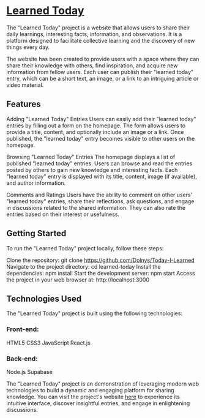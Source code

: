  # [Learned Today](https://learned-today.netlify.app/)  
 
The "Learned Today" project is a website that allows users to share their daily learnings, interesting facts, information, and observations. It is a platform designed to facilitate collective learning and the discovery of new things every day.

The website has been created to provide users with a space where they can share their knowledge with others, find inspiration, and acquire new information from fellow users. Each user can publish their "learned today" entry, which can be a short text, an image, or a link to an intriguing article or video material.

## Features

Adding "Learned Today" Entries
Users can easily add their "learned today" entries by filling out a form on the homepage. The form allows users to provide a title, content, and optionally include an image or a link. Once published, the "learned today" entry becomes visible to other users on the homepage.

Browsing "Learned Today" Entries
The homepage displays a list of published "learned today" entries. Users can browse and read the entries posted by others to gain new knowledge and interesting facts. Each "learned today" entry is displayed with its title, content, image (if available), and author information.

Comments and Ratings
Users have the ability to comment on other users' "learned today" entries, share their reflections, ask questions, and engage in discussions related to the shared information. They can also rate the entries based on their interest or usefulness.

## Getting Started
To run the "Learned Today" project locally, follow these steps:

Clone the repository: git clone https://github.com/Dolnys/Today-I-Learned
Navigate to the project directory: cd learned-today
Install the dependencies: npm install
Start the development server: npm start
Access the project in your web browser at: http://localhost:3000

## Technologies Used
The "Learned Today" project is built using the following technologies:

### Front-end:

HTML5
CSS3
JavaScript
React.js

### Back-end:
Node.js
Supabase

The "Learned Today" project is an demonstration of leveraging modern web technologies to build a dynamic and engaging platform for sharing knowledge. You can visit the project's website [here](https://learned-today.netlify.app/) to experience its intuitive interface, discover insightful entries, and engage in enlightening discussions.
